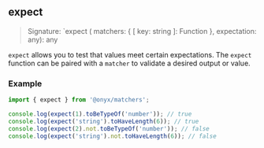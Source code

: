 ## expect

> Signature: `expect ( matchers: { [ key: string ]: Function }, expectation: any): any

`expect` allows you to test that values meet certain expectations. The `expect` function can be paired with a `matcher` to validate a desired output or value.

### Example

```ts
import { expect } from '@onyx/matchers';

console.log(expect(1).toBeTypeOf('number')); // true
console.log(expect('string').toHaveLength(6)); // true
console.log(expect(2).not.toBeTypeOf('number')); // false
console.log(expect('string').not.toHaveLength(6)); // false
```
